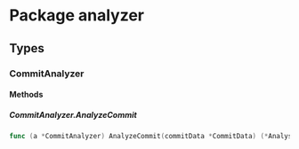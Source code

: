 # Package analyzer

## Types

### CommitAnalyzer

#### Methods

##### CommitAnalyzer.AnalyzeCommit

```go
func (a *CommitAnalyzer) AnalyzeCommit(commitData *CommitData) (*AnalysisResult, error)
```

